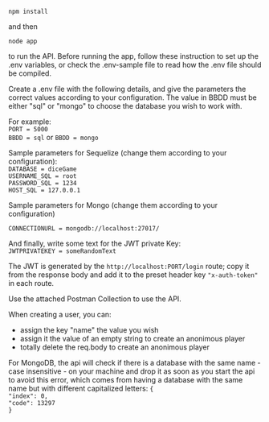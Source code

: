 `npm install`

and then 

`node app`

to run the API. Before running the app, follow these instruction to set up the .env variables, or check the .env-sample file to read how the .env file should be compiled.

Create a .env file with the following details, and give the parameters the correct values according to your configuration.
The value in BBDD must be either "sql" or "mongo" to choose the database you wish to work with.

For example: <br>
`PORT = 5000` <br>
`BBDD = sql` or `BBDD = mongo` 


Sample parameters for Sequelize (change them according to your configuration): <br>
`DATABASE = diceGame` <br>
`USERNAME_SQL = root` <br>
`PASSWORD_SQL = 1234` <br>
`HOST_SQL = 127.0.0.1` <br>

Sample parameters for Mongo (change them according to your configuration)

`CONNECTIONURL = mongodb://localhost:27017/`

And finally, write some text for the JWT private Key: <br>
`JWTPRIVATEKEY = someRandomText`


The JWT is generated by the `http://localhost:PORT/login` route; copy it from the response body and add it to the preset header key `"x-auth-token"` in each route.

Use the attached Postman Collection to use the API.

When creating a user, you can:
- assign the key "name" the value you wish
- assign it the value of an empty string to create an anonimous player
- totally delete the req.body to create an anonimous player

For MongoDB, the api will check if there is a database with the same name - case insensitive - on your machine and drop it as soon as you start the api to avoid this error, which comes from having a database with the same name but with different capitalized letters:
`{`<br>
`"index": 0,`<br>
`"code": 13297`<br>
`}`<br>

